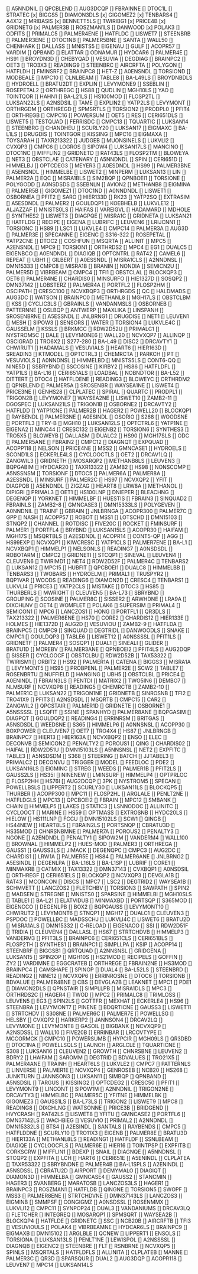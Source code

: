 [] A5NNDNIL
[] QPCBLEND
[] AUG3DCQP
[] FBRAINNE
[] DTOC1L
[] STRATEC
[x] BIGGS5
[] DIAMON3DLS
[x] GIGOMEZ2
[x] TENBARS4
[] A4X12
[] MRIBASIS
[x] BENNETT5LS
[] TWIRIBG1
[x] PRICE4B
[x] GRIDNETG
[x] PALMER3B
[] ROSZMAN1LS
[] DANWOOD
[x] POLAK3
[] ODFITS
[] PRIMALC5
[] PALMER4ENE
[] HATFLDC
[] LISWET7
[] STEENBRB
[] PALMER3ENE
[] DTOC1NB
[] PALMER5BNE
[] SANTA
[] WALL50
[] CHENHARK
[] DALLASS
[] MNISTS5
[] EIGENAU
[] GULF
[] ACOPR57
[] VARDIM
[] QPBAND
[] ELATTAR
[] ODNAMUR
[] HYDCAR6
[] PALMER4E
[] HS91
[] BROYDN3D
[] CHEBYQAD
[] VESUVIA
[] DEGDIAG
[] BRAINPC2
[] OET3
[] TRO3X3
[] READING9
[] STEENBRC
[] AIRCRFTA
[] POLYGON
[] HATFLDH
[] FMINSRF2
[] BRAINPC8
[] HET-Z
[] A0ENSNDL
[] TORSIOND
[] MODBEALE
[] MPC10
[] CLNLBEAM
[] TABLE8
[] BA-L49LS
[] BROYDNBDLS
[] HYDROELL
[] BRATU2DT
[] EXPLIN
[] LEVYMONE9
[] SSEBLIN
[] ROSEPETAL2
[] ORTHREGC
[] HS88
[] QUDLIN
[] MGH10LS
[] YAO
[] TOINTQOR
[] HAHN1
[] BA-L21LS
[] HS100MOD
[] FLOSP2TL
[] LUKSAN22LS
[] A2NSDSIL
[] TAME
[] EXPLIN2
[] YATP2LS
[] LEVYMONT
[] ORTHRGDM
[] ORTHREGD
[] SPMSRTLS
[] TORSION2
[] PRODPL0
[] PFIT4
[] ORTHREGB
[] CMPC16
[] POWERSUM
[] OET5
[] RES
[] CERI651DLS
[] LISWET5
[] TESTQUAD
[] FERRISDC
[] CMPC13
[] TQUARTIC
[] LUKSAN14
[] STEENBRG
[] CHANDHEU
[] SCURLY20
[] LUKSAN17
[] EIGMAXC
[] BA-L1LS
[] DRUGDIS
[] TOINTGOR
[] KISSING
[] MPC16
[] EIGMAXA
[] TOYSARAH
[] TAXR213322
[] JUDGEB
[] MUONSINELS
[] LUKVLI2
[] CVXQP3
[] CMPC6
[] LOGROS
[] SIPOW4
[] LUKSAN17LS
[] MANCINO
[] DTOC1NC
[] MIFFLIN2
[] GRIDNETD
[] RAT43LS
[] FLOSP2TM
[] BLOWEYA
[] NET3
[] OBSTCLAE
[] CATENARY
[] A5NNDNDL
[] SPIN
[] CERI651D
[] HIMMELBJ
[] OPTCDEG3
[] MEYER3
[] A0ESDNDL
[] HS99
[] PALMER3BNE
[] A5ENSNDL
[] HIMMELBE
[] LISWET2
[] MINPERM
[] LUKSAN13
[] LIN
[] PALMER2A
[] EQC
[] MISRA1BLS
[] SIM2BQP
[] QPNBOEI1
[] TORSIONE
[] POLYGODD
[] A0NSDSDS
[] SSEBNLN
[] AVION2
[] METHANB8
[] EIGMINA
[] PALMER5B
[] GIGOMEZ1
[] DTOC1ND
[] A0NNDNDL
[] LISWET1
[] OSBORNEA
[] PFIT2
[] SARO
[] HIER133D
[] RK23
[] YATP2SQ
[] EXTRASIM
[] A5ESDNDL
[] PALMER2
[] GOULDQP1
[] KOEBHELB
[] LUKVLE12
[] ALJAZZAF
[] MNISTS0LS
[] HAIFAS
[] VAREIGVL
[] HADAMARD
[] MDHOLE
[] SYNTHES2
[] LISWET3
[] DIAGPQE
[] MISRA1C
[] GRIDNETA
[] LUKSAN21
[] HATFLDG
[] RECIPE
[] EIGENA
[] LUBRIFC
[] LEUVEN6
[] LRIJCNN1
[] TORSIONC
[] HS89
[] LSC1
[] LUKVLE4
[] CMPC14
[] PALMER3A
[] AUG3D
[] PALMER3E
[] SPECANNE
[] EIGENC
[] S316-322
[] ROSEPETAL
[] YATP2CNE
[] DTOC2
[] COSHFUN
[] MSQRTA
[] ALLINIT
[] MPC5
[] A2ENSNDL
[] MPC9
[] TORSION1
[] ORTHRDS2
[] MPC4
[] EG1
[] DUALC5
[] EIGENBCO
[] A0ENDNDL
[] DIAGIQB
[] OPTCNTRL
[] RAT42
[] CAMEL6
[] REPEAT
[] UBH1
[] GILBERT
[] A0ESSNDL
[] MISRA1CLS
[] A2NNDNSL
[] DMN15333
[] CMPC8
[] MISRA1B
[] BRANIN
[] NONDIA
[] SEMICN2U
[] PALMER5D
[] VIBRBEAM
[] CMPC4
[] TFI1
[] OBSTCLAL
[] BLOCKQP3
[] OET6
[] PALMER4NE
[] CHARDIS0
[] MINSURFO
[] HIE1327D
[] SOSQP2
[] DMN37142
[] LOBSTERZ
[] PALMER4A
[] PORTFL2
[] FLOSP2HM
[] OSCIPATH
[] CRESC100
[] NCVXBQP3
[] ORTHRGDS
[] QC
[] HALDMADS
[] AUG3DC
[] WATSON
[] BRAINPC0
[] METHANL8
[] MGH17LS
[] OBSTCLBM
[] KSS
[] CYCLIC3LS
[] GBRAINLS
[] VANDANMSLS
[] OSBORNEB
[] PATTERNNE
[] OSLBQP
[] ANTWERP
[] MAXLIKA
[] LINSPANH
[] SROSENBRNE
[] A5ESSNDL
[] JNLBRNG1
[] DRUGDISE
[] NET1
[] LEUVEN1
[] MESH
[] SIPOW3
[] SENSORS
[] WATER
[] TORSION4
[] LUKVLE4C
[] GAUSSELM
[] KSSLS
[] BRKMCC
[] RDW2D52U
[] PRIMALC1
[] NYSTROM5C
[] DALE
[] LEVYMONE6
[] WALL20
[] NCVXQP7
[] ALLINQP
[] OSCIGRAD
[] TRO6X2
[] S277-280
[] BA-L49
[] DISC2
[] DRCAVTY1
[] CHWIRUT1
[] HADAMALS
[] VESUVIALS
[] HEART6
[] HIER163D
[] SREADIN3
[] KTMODEL
[] OPTCTRL3
[] CHEMRCTA
[] PARKCH
[] PT
[] VESUVIOLS
[] A0NNDNSL
[] HIMMELBD
[] MNISTS5LS
[] CONT6-QQ
[] NINE5D
[] SSBRYBND
[] SSCOSINE
[] KIRBY2
[] HS86
[] HATFLDFL
[] YATP1LS
[] BA-L16
[] CERI651ALS
[] LOADBAL
[] NOBNDTOR
[] BA-L52
[] DITTERT
[] DTOC4
[] HATFLDENE
[] READING3
[] BLOWEYC
[] ORTHRDM2
[] QPNBLEND
[] PALMER5A
[] SROSENBR
[] WAYSEA1NE
[] LISWET4
[] PRICE3NE
[] GENHS28
[] CLPLATEC
[] SPIRAL
[] QUARTC
[] PRODPL1
[] TRIGON2B
[] LEVYMONE7
[] WAYSEA2NE
[] LISWET10
[] ZAMB2-11
[] DGOSPEC
[] LUKSAN21LS
[] TRIGON1B
[] OSBORNE2
[] DRCAVTY2
[] HATFLDD
[] YATP1CNE
[] PALMER2B
[] HAGER2
[] POWELL20
[] BLOCKQP1
[] RAYBENDL
[] PALMER3NE
[] A0ESINDL
[] OSORIO
[] S268
[] WOODSNE
[] PORTFL3
[] TRY-B
[] MGH10
[] LUKSAN12LS
[] OPTCTRL6
[] YATP1NE
[] EIGENA2
[] MINC44
[] CRESC132
[] EIGENB2
[] TORSION6
[] SYNTHES3
[] TRO5X5
[] BLOWEYB
[] DALLASM
[] DUALC2
[] HS90
[] MGH17SLS
[] ODC
[] PALMER5ANE
[] FBRAIN2
[] CMPC12
[] DIAGNQT
[] EXPQUAD
[] ACOPP118
[] NELSON
[] PRICE4NE
[] MSS2
[] GMNCASE1
[] HYDROELS
[] SCOND1LS
[] ECKERLE4LS
[] CYCLOOCTLS
[] OET2
[] DRCAV1LQ
[] ZANGWIL3
[] GRIDNETH
[] MOSARQP2
[] METHANB8LS
[] LEUVEN3
[] BQPGABIM
[] HYDCAR20
[] TAXR13322
[] ZAMB2
[] HS98
[] NONSCOMP
[] A5NSSNSM
[] TORSIONF
[] DTOC5
[] PALMER6A
[] PALMER8A
[] A2ESSNDL
[] MINSURF
[] PALMER2C
[] HS97
[] NCVXQP2
[] YFIT
[] DIAGPQB
[] A5ENDNDL
[] ZIGZAG
[] HEART8
[] LRW8A
[] METHANOL
[] DIPIGRI
[] PRIMAL3
[] OET1
[] HS100LNP
[] DNIEPER
[] BLEACHNG
[] DEGENQP
[] YORKNET
[] HIMMELBF
[] HUESTIS
[] FBRAIN3
[] SINQUAD2
[] FBRAINLS
[] ZAMB2-8
[] GMNCASE3
[] DMN15333LS
[] POLYGEVEN
[] A0NNDNIL
[] TRAINF
[] GBRAIN
[] JNLBRNGA
[] ACOPR300
[] PALMER7C
[] GPP
[] NASH
[] ACOPP57
[] ROBOT
[] MSS1
[] LOTSCHD
[] DMN15103
[] STNQP2
[] CHANNEL
[] ROTDISC
[] FIVE20C
[] ROCKET
[] FMINSURF
[] PALMER1
[] PORTFL4
[] BRYBND
[] LUKSAN15LS
[] ACOPR30
[] HAIFAM
[] MGH17S
[] MSQRTBLS
[] A2ESDNDL
[] ACOPR14
[] CONT5-QP
[] AGG
[] HS99EXP
[] NCVXQP1
[] KIWCRESC
[] YATP1CLS
[] PALMER7ENE
[] BA-L1
[] NCVXBQP1
[] HIMMELP1
[] NELSONLS
[] READING7
[] A0NSDSDL
[] ROBOTARM
[] CMPC2
[] GRIDNETI
[] STCQP1
[] SINEVAL
[] LEUVEN4
[] CLEUVEN6
[] TWIRIMD1
[] NET4
[] RDW2D52F
[] PALMER4C
[] TENBARS2
[] LUKSAN12
[] MPC15
[] HUBFIT
[] QPCBOEI1
[] DUALC8
[] HIMMELBB
[] TENBARS3
[] TWOBARS
[] HYDROELM
[] PRIMAL1
[] TRUSPYR2
[] BQP1VAR
[] WOODS
[] READING6
[] DIAMON2D
[] CRESC4
[] TENBARS1
[] LUKVLI4
[] PRICE3
[] YATP2CLS
[] MISTAKE
[] DTOC3
[] HS85
[] THURBERLS
[] MWRIGHT
[] CLEUVEN5
[] BA-L73
[] SBRYBND
[] GROUPING
[] SCOSINE
[] PALMER8C
[] SISSER2
[] ARWHDNE
[] LRA9A
[] DIXCHLNV
[] OET4
[] WOMFLET
[] POLAK6
[] SUPERSIM
[] PRIMAL4
[] SEMICON1
[] MPC6
[] LANCZOS1
[] HONG
[] PORTFL1
[] QR3DLS
[] TAX213322
[] PALMER6ENE
[] HS70
[] CORE2
[] CHARDIS12
[] HIER133E
[] HOLMES
[] HIE1372D
[] AUG2D
[] VESUVIOU
[] ZAMB2-9
[] HATFLDA
[] BRAINPC5
[] CMPC9
[] SINQUAD
[] DEGTRIDL
[] DANWOODLS
[] SNAKE
[] CMPC1
[] GOULDQP3
[] TABLE6
[] LISWET12
[] A0NSSSSL
[] PFIT1LS
[] GRIDNETF
[] PALMER4
[] SOSQP1
[] DUAL1
[] SINEALI
[] GLIDER
[] BRATU1D
[] MOREBV
[] PALMER3ANE
[] QPNBOEI2
[] PFIT4LS
[] AUG2DQP
[] SISSER
[] CYCLOOCF
[] OBSTCLBU
[] RDW2D52B
[] TAX53322
[] TWIRISM1
[] ORBIT2
[] HS92
[] PALMER1A
[] CATENA
[] BIGGS3
[] MISRA1A
[] LEVYMONT5
[] HS95
[] PROBPENL
[] PALMER2E
[] SCW2
[] TABLE7
[] ROSENBRTU
[] NUFFIELD
[] HANGING
[] UBH5
[] OBSTCLBL
[] PRICE4
[] A0ENINDL
[] FBRAIN3LS
[] PENTDI
[] MATRIX2
[] TWO5IN6
[] DEMBO7
[] NLMSURF
[] NCVXQP8
[] READING5
[] CHEMRCTB
[] ZAMB2-10
[] PALMER1C
[] LUKSAN22
[] TRIGON1NE
[] GRIDNETB
[] SINROSNB
[] TFI2
[] TRO41X9
[] PFIT3
[] A2NSDSDL
[] MSQRTB
[] CMPC15
[] CAR2
[] ZANGWIL2
[] QPCSTAIR
[] PALMER1D
[] GRIDNETE
[] OSBORNE1
[] A5NSSSSL
[] LSQFIT
[] SSINE
[] SPANHYD
[] PALMER8ANE
[] BQPGASIM
[] DIAGPQT
[] GOULDQP2
[] READING4
[] ERRINRSM
[] BRITGAS
[] A5NSDSDL
[] WEEDSNE
[] S365
[] HIMMELP6
[] A0NNSNSL
[] ACOPP30
[] BOXPOWER
[] CLEUVEN7
[] OET7
[] TRO4X4
[] HS87
[] JNLBRNGB
[] BRAINPC7
[] HIER13
[] HIER163A
[] NCVXBQP2
[] ENSO
[] ELEC
[] DECONVB
[] SEMICON2
[] PENALTY2
[] POROUS1
[] QING
[] CHARDIS02
[] HAIFAL
[] RDW2D51U
[] DMN15103LS
[] A5NNSNSL
[] NET2
[] EXPFITC
[] TABLE3
[] A5NSDSDM
[] S368
[] STEERING
[] BATCH
[] JJTABEL3
[] PRIMALC2
[] DECONVU
[] TRIGGER
[] MODEL
[] FEEDLOC
[] PDE2
[] LUKSAN16LS
[] EIGMINC
[] STREG
[] WEEDS
[] PALMER1B
[] PFIT2LS
[] GAUSS2LS
[] HS35I
[] NINENEW
[] LMINSURF
[] HIMMELP4
[] OPTPRLOC
[] FLOSP2HH
[] HS76I
[] AUG2DCQP
[] 3PK
[] NYSTROM5
[] SPECAN
[] POWELLBSLS
[] LIPPERT2
[] SCURLY30
[] LUKSAN11LS
[] BLOCKQP5
[] THURBER
[] ACOPP300
[] MPC11
[] FLOSP2HL
[] ARGLALE
[] PENLT2NE
[] HATFLDGLS
[] MPC13
[] QPCBOEI2
[] FBRAIN
[] MPC12
[] SMBANK
[] CHAIN
[] HIMMELP5
[] LAKES
[] STATIC3
[] LSNNODOC
[] ALLINITC
[] CYCLOOCT
[] MARINE
[] HS59
[] OPTMASS
[] EXTROSNB
[] HYDC20LS
[] HIELOW
[] HS111LNP
[] FCCU
[] DMN15102LS
[] SCW1
[] QINGB
[] HS44NEW
[] HEART8LS
[] FBRAIN2LS
[] PORTSNQP
[] CBRATU3D
[] HS35MOD
[] CHNRSNBMNE
[] PALMER7A
[] POROUS2
[] PENALTY3
[] NGONE
[] A2ENDNDL
[] PENALTY1
[] SIPOW2M
[] VANDERM4
[] WALL100
[] BROWNAL
[] HIMMELP2
[] HUES-MOD
[] PALMER3
[] ORTHREGA
[] GAUSS1
[] GAUSS3LS
[] JIMACK
[] DEGENQPC
[] CMPC3
[] AUG2DC
[] CHARDIS1
[] LRW1A
[] PALMER5E
[] HS84
[] PALMER6ANE
[] JNLBRNG2
[] A5ESINDL
[] DEGENLPA
[] BA-L16LS
[] BA-L1SP
[] LUBRIF
[] CORE1
[] MINMAXRB
[] CATMIX
[] TAX13322
[] DMN37143
[] CVXBQP1
[] A0NSDSIL
[] ORTHREGF
[] CERI651ELS
[] BLOCKQP2
[] NCVXQP3
[] DEVGLA1B
[] RAT43
[] MCONCON
[] DISCS
[] MPC7
[] LSC2
[] DEGTRID2
[] WAYSEA1B
[] SCHMVETT
[] LANCZOS2
[] FLETCHBV
[] TORSION3
[] SAWPATH
[] SPIN2
[] MADSEN
[] STREGNE
[] MNISTS0
[] SPARSINE
[] HIMMELBI
[] MGH10SLS
[] TABLE1
[] BA-L21
[] ELATVIDUB
[] MINMAXBD
[] PORTSQP
[] S365MOD
[] EIGENCCO
[] DEGENLPB
[] BOX2
[] BQPGAUSS
[] LEVYMONT10
[] CHWIRUT2
[] LEVYMONT6
[] STNQP1
[] MGH17
[] DUALC1
[] CLEUVEN3
[] PSPDOC
[] POWELLBC
[] MADSSCHJ
[] LUKVLI4C
[] LISWET6
[] BRATU2D
[] MISRA1ALS
[] DMN15332
[] C-RELOAD
[] EIGENACO
[] SSI
[] RDW2D51F
[] TRIDIA
[] CLEUVEN4
[] DALLASL
[] HS67
[] STRTCHDVB
[] HIMMELP3
[] VANDERM3
[] PFIT3LS
[] BRAINPC6
[] CERI651CLS
[] CERI651BLS
[] FLOSP2TH
[] SYNTHES1
[] BRAINPC1
[] SIMPLLPA
[] KSIP
[] ACOPP14
[] STEENBRF
[] BIGGSB1
[] QRTQUAD
[] A2NNSNSL
[] GRIDGENA
[] LUKSAN15
[] SPIN2OP
[] MGH10S
[] HS21MOD
[] RECIPELS
[] GOFFIN
[] ZY2
[] VARDIMNE
[] EGGCRATEB
[] ORTHREGE
[] FBRAIN2NE
[] HS3MOD
[] BRAINPC4
[] CAMSHAPE
[] SPINOP
[] DUAL4
[] BA-L52LS
[] STEENBRD
[] READING2
[] NINE12
[] NCVXQP6
[] ERRINROSNE
[] DTOC6
[] TORSIONB
[] BDVALUE
[] PALMER4BNE
[] CBS
[] DEVGLA2B
[] LEAKNET
[] MPC1
[] PDE1
[] DIAMON2DLS
[] QPNSTAIR
[] SIMPLLPB
[] MISRA1DLS
[] MPC3
[] ORTHRDS2C
[] HAGER4
[] TWOD
[] MPC2
[] PRIMALC8
[] TRIMLOSS
[] LEUVEN5
[] EG3
[] SPIN2LS
[] GOTTFR
[] MEXHAT
[] ECKERLE4
[] HS96
[] STEENBRA
[] LEVYMONT7
[] PINENE
[] BDQRTICNE
[] GAUSS3
[] LISWET11
[] STRTCHDV
[] S308NE
[] PALMER6C
[] PALMER7E
[] POWELLSG
[] HELSBY
[] CVXQP2
[] HARKERP2
[] JANNSON4
[] DRCAV2LQ
[] LEVYMONE
[] LEVYMONT8
[] GASOIL
[] BIGBANK
[] NCVXQP9
[] A2NSDSSL
[] WALL10
[] FIVE20B
[] ERRINBAR
[] LRCOVTYPE
[] MCCORMCK
[] CMPC10
[] POWERSUMB
[] HYPCIR
[] MGH09LS
[] QR3DBD
[] DTOC1NA
[] POWELLSQLS
[] LAUNCH
[] ARGLCLE
[] TQUARTICNE
[] S308
[] LUKSAN16
[] CLEUVEN2
[] GROWTH
[] CHNRSBNE
[] LEUVEN2
[] BDRY2
[] LHAIFAM
[] SAROMM
[] DEGTRID
[] BDVALUES
[] TRO21X5
[] PALMER4ANE
[] TRAINH
[] HEART6LS
[] LUKVLE2
[] CMPC7
[] PATTERNLS
[] LINVERSE
[] PALMER1E
[] NCVXQP4
[] GENROSEB
[] NCB20
[] HS268
[] JUNKTURN
[] JANNSON3
[] LUKSAN11
[] SIMBQP
[] QPNBAND
[] A5NSDSIL
[] TARGUS
[] KISSING2
[] OPTCDEG2
[] CRESC50
[] PFIT1
[] LEVYMONT9
[] LINCONT
[] SIPOW1M
[] A2NNDNIL
[] TRIGON2NE
[] DRCAVTY3
[] HIMMELBC
[] PALMER5C
[] YFITNE
[] HIMMELBK
[] GIGOMEZ3
[] GAUSS1LS
[] BA-L73LS
[] TRIGON2
[] LISWET9
[] MPC8
[] READING8
[] DIXCHLNG
[] WATSONNE
[] PRICE3B
[] BRIDGEND
[] HVYCRASH
[] RAT42LS
[] LISWET8
[] YFITU
[] GMNCASE2
[] PORTFL6
[] DMN37142LS
[] WACHBIEG
[] VESUVIO
[] PRIMAL2
[] A2NNDNDL
[] DMN15332LS
[] BTS4
[] A2ESINDL
[] SANTALS
[] RAYBENDS
[] CMPC5
[] HATFLDDNE
[] SCURLY10
[] TRO11X3
[] EIGENB
[] PALMER8E
[] BRATU3D
[] HIER133A
[] METHANL8LS
[] READING1
[] HATFLDF
[] SSNLBEAM
[] DIAGIQE
[] CYCLOOCFLS
[] PALMER6E
[] HIER16
[] TOINTPSP
[] EXPFITB
[] CORKSCRW
[] MIFFLIN1
[] BDEXP
[] SNAIL
[] DIAGNQE
[] A5NNDNSL
[] STCQP2
[] EXPFITA
[] LCH
[] HART6
[] CERI651E
[] A5ENINDL
[] CLPLATEA
[] TAXR53322
[] SBRYBNDNE
[] PALMER4B
[] BA-L1SPLS
[] A2ENINDL
[] A5NSDSSL
[] CBRATU2D
[] AIRPORT
[] DEMYMALO
[] DIAGIQT
[] DIAMON3D
[] HIMMELBA
[] GMNCASE4
[] GAUSS2
[] STANCMIN
[] HAGER3
[] SVANBERG
[] MARATOSB
[] LANCZOS3LS
[] HAGER1
[] BRAINPC3
[] ROSZMAN1
[] HATFLDB
[] QINGNE
[] TORSION5
[] SWOPF
[] MSS3
[] PALMER8ENE
[] STRTCHDVNE
[] DMN37143LS
[] LANCZOS3
[] EIGMINB
[] SMMPSF
[] CONGIGMZ
[] A0NSDSSL
[] ROSENMMX
[] LUKVLI12
[] CMPC11
[] SYNPOP24
[] DUAL3
[] VANDANIUMS
[] DRCAV3LQ
[] FLETCHER
[] INTEGREQ
[] MOSARQP1
[] SPMSQRT
[] WAYSEA2B
[] BLOCKQP4
[] HATFLDE
[] GRIDNETC
[] SSC
[] NCB20B
[] AIRCRFTB
[] TFI3
[] VESUVIOULS
[] POLAK4
[] VIBRBEAMNE
[] HYDCAR6LS
[] BRAINPC9
[] EIGMAXB
[] DMN15102
[] ARGLBLE
[] QCNEW
[] LIPPERT1
[] ENSOLS
[] TORSIONA
[] LUKSAN13LS
[] PENLT1NE
[] LEWISPOL
[] A2NSSSSL
[] DIAGNQB
[] EIGENC2
[] STEENBRE
[] FLT
[] RSNBRNE
[] NCVXQP5
[] SPINLS
[] MSQRTALS
[] HATFLDFLS
[] ALLINITA
[] CLPLATEB
[] MANNE
[] PALMER3C
[] QR3D
[] SPARSQUR
[] DUAL2
[] AUG3DQP
[] ACOPR118
[] LEUVEN7
[] MPC14
[] LUKSAN14LS
